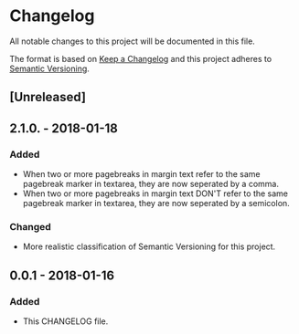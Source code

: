 # Changelog
All notable changes to this project will be documented in this file.

The format is based on [Keep a Changelog](http://keepachangelog.com/en/1.0.0/)
and this project adheres to [Semantic Versioning](http://semver.org/spec/v2.0.0.html).

## [Unreleased]

## 2.1.0. - 2018-01-18
### Added
- When two or more pagebreaks in margin text refer to the same pagebreak marker in textarea, they are now seperated by a comma.
- When two or more pagebreaks in margin text DON'T refer to the same pagebreak marker in textarea, they are now seperated by a semicolon. 

### Changed
- More realistic classification of Semantic Versioning for this project.


## 0.0.1 - 2018-01-16
### Added
- This CHANGELOG file.